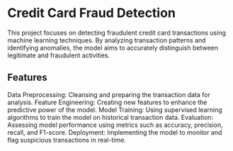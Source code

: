 # Credit Card Fraud Detection

This project focuses on detecting fraudulent credit card transactions using machine learning techniques. By analyzing transaction patterns and identifying anomalies, the model aims to accurately distinguish between legitimate and fraudulent activities.

## Features
Data Preprocessing: Cleansing and preparing the transaction data for analysis.
Feature Engineering: Creating new features to enhance the predictive power of the model.
Model Training: Using supervised learning algorithms to train the model on historical transaction data.
Evaluation: Assessing model performance using metrics such as accuracy, precision, recall, and F1-score.
Deployment: Implementing the model to monitor and flag suspicious transactions in real-time.
